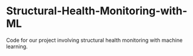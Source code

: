 # Structural-Health-Monitoring-with-ML
Code for our project involving structural health monitoring with machine learning.
